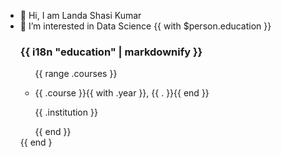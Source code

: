 - 👋 Hi, I am Landa Shasi Kumar
- 👀 I’m interested in Data Science
      {{ with $person.education }}
      <div class="col-md-7">
        <h3>{{ i18n "education" | markdownify }}</h3>
        <ul class="ul-edu fa-ul">
          {{ range .courses }}
          <li>
            <i class="fa-li fas fa-graduation-cap"></i>
            <div class="description">
              <p class="course">{{ .course }}{{ with .year }}, {{ . }}{{ end }}</p>
              <p class="institution">{{ .institution }}</p>
            </div>
          </li>
          {{ end }}
        </ul>
      </div>
      {{ end }

<!---
LSK30/LSK30 is a ✨ special ✨ repository because its `README.md` (this file) appears on your GitHub profile.
You can click the Preview link to take a look at your changes.
--->
